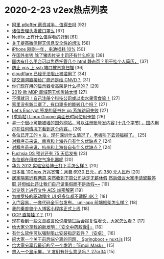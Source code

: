 # 2020-2-23 v2ex热点列表

+ [阿里 p6offer 薪资减半，值得去吗](https://www.v2ex.com/t/646800#reply92) [92]
+ [诸位去理头发戴口罩么](https://www.v2ex.com/t/646736#reply67) [67]
+ [Netflix 上有什么值得看的好剧](https://www.v2ex.com/t/646811#reply61) [61]
+ [关于提高微信聊天信息安全性的想法](https://www.v2ex.com/t/646731#reply58) [58]
+ [iPhone 刚刚一年，电池损耗 10%](https://www.v2ex.com/t/646748#reply50) [50]
+ [在国外省钱 除了猪肉片夹土司还有什么吃法](https://www.v2ex.com/t/646735#reply38) [38]
+ [国内有什么平台可以免费托管几个 html 静态页？用于挂个人简历，](https://www.v2ex.com/t/646756#reply37) [37]
+ [防止 vps 上 ssh 端口被恶意扫描](https://www.v2ex.com/t/646807#reply36) [36]
+ [cloudflare 已经无法阻止被滥用了](https://www.v2ex.com/t/646772#reply34) [34]
+ [提交漏洞直接给厂商还是给 CNVD？](https://www.v2ex.com/t/646764#reply31) [31]
+ [你们现在用的显示器增高架是什么样的？](https://www.v2ex.com/t/646737#reply29) [29]
+ [2019 款 MBP 局域网无线传输太慢](https://www.v2ex.com/t/646776#reply27) [27]
+ [不懂就问！自己注册个科技公司或以卖水果零食嘛！](https://www.v2ex.com/t/646778#reply27) [27]
+ [家里没有新口罩了，有口罩多的能转几个吗？](https://www.v2ex.com/t/646793#reply27) [27]
+ [Let's Encrypt 签发的证书在 xp 系统访问失败](https://www.v2ex.com/t/646812#reply27) [27]
+ [[求助帖] Linux Gnome 桌面长时间使用卡顿](https://www.v2ex.com/t/646798#reply26) [26]
+ [寻一个很小可能被墙的国外网站，可以注册账号发内容 [十几个字节] ，国内用户在任何情况下看到这个内容。](https://www.v2ex.com/t/646818#reply26) [26]
+ [各位已开工的 v 友，现在深圳什么情况了，老板叫下去领福报了。](https://www.v2ex.com/t/646734#reply25) [25]
+ [对程序员来说，南京和上海各自有什么优缺点？](https://www.v2ex.com/t/646808#reply24) [24]
+ [对程序员来说，杭州和上海各自有什么优缺点？](https://www.v2ex.com/t/646898#reply24) [24]
+ [Fuchsia OS 预计还有 75 天后发布](https://www.v2ex.com/t/646844#reply23) [23]
+ [各位都在用啥空气净化器呢](https://www.v2ex.com/t/646740#reply20) [20]
+ [华为 2012 实验室给博士打下手怎么样？](https://www.v2ex.com/t/646795#reply20) [20]
+ [日本推 10Gbps 万兆宽带：月费 6930 日元，约 380 元人民币](https://www.v2ex.com/t/646884#reply20) [20]
+ [居家隔离远程两周,突然收到下周公司决定无薪休假,然后倡议大家申请留薪停职,非但如此还让我们自己请事假而不是放假~~](https://www.v2ex.com/t/646867#reply19) [19]
+ [浏览器上进行文件 AES 加密解密](https://www.v2ex.com/t/646889#reply19) [19]
+ [为啥罗技的驱动程序 UI 好多年都不适配 4K？](https://www.v2ex.com/t/646732#reply18) [18]
+ [入门容易，一套代码全平台发布， uni-app 前端框架怎么样？](https://www.v2ex.com/t/646768#reply18) [18]
+ [我的秦兽兽个人博客小程序正式上线](https://www.v2ex.com/t/646878#reply18) [18]
+ [GCP 直接挂了？](https://www.v2ex.com/t/646775#reply17) [17]
+ [现在看到一些文章或言论说疫情过后会报复性增长，大家怎么看？](https://www.v2ex.com/t/646839#reply17) [17]
+ [给大家分享我的新发明：「安全中药胶囊💊」](https://www.v2ex.com/t/646870#reply16) [16]
+ [有什么软件可以强制阻止安装指定软件？（安卓）](https://www.v2ex.com/t/646902#reply16) [16]
+ [问大家一个关于前后端分离的问题， Springboot + nuxt.js](https://www.v2ex.com/t/646739#reply15) [15]
+ [给大家分享我最近的另一个发明：「Emoji Mask」](https://www.v2ex.com/t/646876#reply15) [15]
+ [想入一个显示屏， V 友们有什么意见吗？ 27or34](https://www.v2ex.com/t/646891#reply15) [15]
